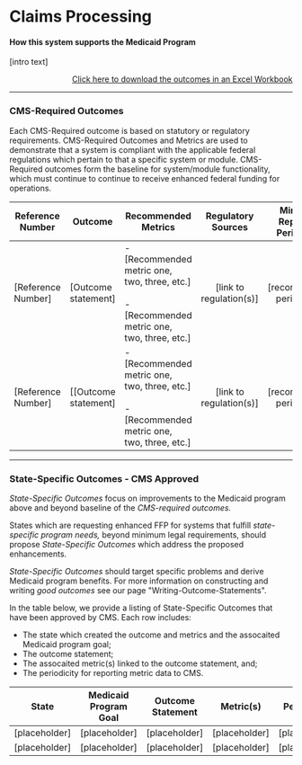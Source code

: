 # Claims Processing 
#### How this system supports the Medicaid Program 

[intro text]

<div align="right">
  <a href="https://github.com/CMSgov/CMCS-DSG-DSS-Certification/raw/NAretakis-Navigation-Flat/Outcomes%20and%20Metrics/Claims%20Processing/CMS-Required%20%26%20State%20Specific%20Outcomes.xlsx">Click here to download the outcomes in an Excel Workbook</a>  
</div>

---

### CMS-Required Outcomes

Each CMS-Required outcome is based on statutory or regulatory requirements. CMS-Required Outcomes and Metrics are used to demonstrate that a system is compliant with the applicable federal regulations which pertain to that a specific system or module. CMS-Required outcomes form the baseline for system/module functionality, which must continue to continue to receive enhanced federal funding for operations. 

| **Reference Number** | **Outcome**          | **Recommended Metrics**                                      | **Regulatory Sources**  | **Minimum Reporting Periodicity** |
| -------------------- | -------------------- | ------------------------------------------------------------ | :---------------------: | :-------------------------------: |
| [Reference Number]   | [Outcome statement]  | - [Recommended metric one, two, three, etc.]<br /><br />- [Recommended metric one, two, three, etc.] | [link to regulation(s)] |     [recommended periodicity]     |
| [Reference Number]   | [[Outcome statement] | - [Recommended metric one, two, three, etc.]<br /><br />- [Recommended metric one, two, three, etc.] | [link to regulation(s)] |     [recommended periodicity]     |

---

### State-Specific Outcomes - CMS Approved

*State-Specific Outcomes* focus on improvements to the Medicaid program above and beyond baseline of the *CMS-required outcomes.*

States which are requesting enhanced FFP for systems that fulfill *state-specific program needs,* beyond minimum legal requirements, should propose *State-Specific Outcomes* which address the proposed enhancements.

*State-Specific Outcomes* should target specific problems and derive Medicaid program benefits. For more information on constructing and writing *good outcomes* see our page  "Writing-Outcome-Statements". 

In the table below, we provide a listing of State-Specific Outcomes that have been approved by CMS. Each row includes: 

* The state which created the outcome and metrics and the assocaited Medicaid program goal;
* The outcome statement;
* The assocaited metric(s) linked to the outcome statement, and; 
* The periodicity for reporting metric data to CMS. 

| **State**     | Medicaid Program Goal | Outcome Statement | **Metric(s)** | **Periodicity** |
| ------------- | --------------------- | ----------------- | ------------- | --------------- |
| [placeholder] | [placeholder]         | [placeholder]     | [placeholder] | [placeholder]   |
| [placeholder] | [placeholder]         | [placeholder]     | [placeholder] | [placeholder]   |

